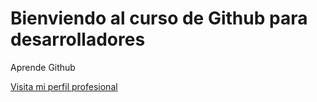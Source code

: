 # Bienviendo al curso de Github para desarrolladores

Aprende Github

[Visita mi perfil profesional](www.linkedin.com/in/luis-a-ram%C3%ADrez-pi%C3%B1a-b849a0255)
